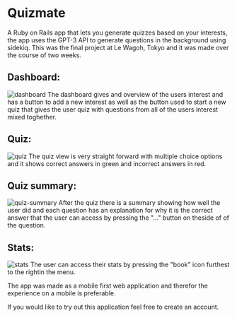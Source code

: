 # Quizmate

A Ruby on Rails app that lets you generate quizzes based on your interests, the app uses the GPT-3 API to generate questions in the background using sidekiq. This was the final project at Le Wagoh, Tokyo and it was made over the course of two weeks.

## Dashboard:
![dashboard](https://github.com/dmalmq/Quizmate/assets/1062376/158c88af-f2cb-4da8-90b9-476f42eac4f6)
The dashboard gives and overview of the users interest and has a button to add a new interest as well as the button used to start a new quiz that gives the user quiz with questions from all of the users interest mixed toghether.

## Quiz:
![quiz](https://github.com/dmalmq/Quizmate/assets/1062376/7df4bd7f-24d4-4680-b69e-43536f5b58be)
The quiz view is very straight forward with multiple choice options and it shows correct answers in green and incorrect answers in red.


## Quiz summary:
![quiz-summary](https://github.com/dmalmq/Quizmate/assets/1062376/cba5b8e8-a38c-4caa-afaf-896d78b0e190)
After the quiz there is a summary showing how well the user did and each question has an explanation for why it is the correct answer that the user can access by pressing the "..." button on theside of of the question.

## Stats:
![stats](https://github.com/dmalmq/Quizmate/assets/1062376/f5711ee3-d515-459c-8060-170aaedbf2ef)
The user can access their stats by pressing the "book" icon furthest to the rightin the menu.

The app was made as a mobile first web application and therefor the experience on a mobile is preferable.

If you would like to try out this application feel free to create an account.
